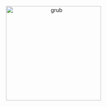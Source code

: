 <p align="center">
    <img width="250" src="https://i.postimg.cc/sx1BPMyy/IMG-0540.jpg" alt="grub">
</p>

